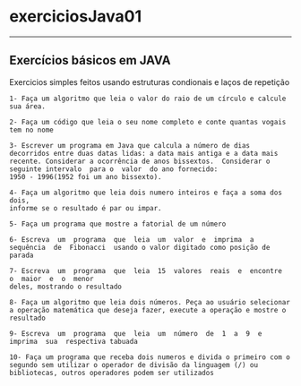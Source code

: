 # exerciciosJava01

---
## Exercícios básicos em JAVA
Exercicios simples feitos usando estruturas condionais e laços de repetição

    1- Faça um algoritmo que leia o valor do raio de um círculo e calcule sua área.
    
    2- Faça um código que leia o seu nome completo e conte quantas vogais tem no nome
    
    3- Escrever um programa em Java que calcula a número de dias decorridos entre duas datas lidas: a data mais antiga e a data mais recente. Considerar a ocorrência de anos bissextos.  Considerar o  seguinte intervalo  para o  valor  do ano fornecido:
    1950 - 1996(1952 foi um ano bissexto).
    
    4- Faça um algoritmo que leia dois numero inteiros e faça a soma dos dois,
    informe se o resultado é par ou impar.
    
    5- Faça um programa que mostre a fatorial de um número
    
    6- Escreva  um  programa  que  leia  um  valor  e  imprima  a  sequência  de  Fibonacci  usando o valor digitado como posição de parada
    
    7- Escreva  um  programa  que  leia  15  valores  reais  e  encontre  o  maior  e  o  menor
    deles, mostrando o resultado
    
    8- Faça um algoritmo que leia dois números. Peça ao usuário selecionar a operação matemática que deseja fazer, execute a operação e mostre o resultado
    
    9- Escreva  um  programa  que  leia  um  número  de  1  a  9  e  imprima  sua  respectiva tabuada
    
    10- Faça um programa que receba dois numeros e divida o primeiro com o segundo sem utilizar o operador de divisão da linguagem (/) ou bibliotecas, outros operadores podem ser utilizados